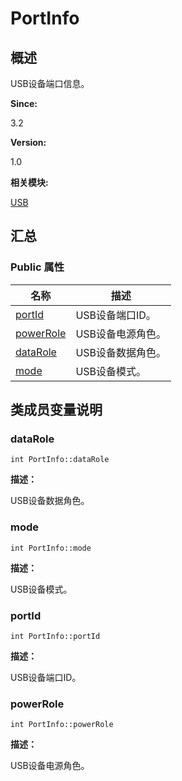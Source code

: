 # PortInfo


## **概述**

USB设备端口信息。

**Since:**

3.2

**Version:**

1.0

**相关模块:**

[USB](usb.md)


## **汇总**


### Public 属性

  | 名称 | 描述 | 
| -------- | -------- |
| [portId](#portid) | USB设备端口ID。 | 
| [powerRole](#powerrole) | USB设备电源角色。 | 
| [dataRole](#datarole) | USB设备数据角色。 | 
| [mode](#mode) | USB设备模式。 | 


## **类成员变量说明**


### dataRole

  
```
int PortInfo::dataRole
```

**描述：**

USB设备数据角色。


### mode

  
```
int PortInfo::mode
```

**描述：**

USB设备模式。


### portId

  
```
int PortInfo::portId
```

**描述：**

USB设备端口ID。


### powerRole

  
```
int PortInfo::powerRole
```

**描述：**

USB设备电源角色。
